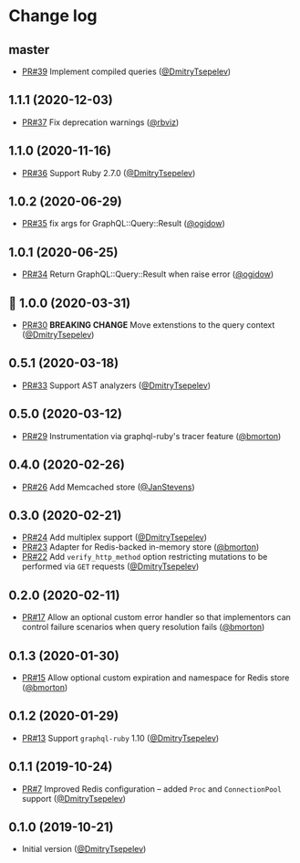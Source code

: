 # Change log

## master

- [PR#39](https://github.com/DmitryTsepelev/graphql-ruby-persisted_queries/pull/39) Implement compiled queries  ([@DmitryTsepelev][])

## 1.1.1 (2020-12-03)

- [PR#37](https://github.com/DmitryTsepelev/graphql-ruby-persisted_queries/pull/37) Fix deprecation warnings ([@rbviz][])

## 1.1.0 (2020-11-16)

- [PR#36](https://github.com/DmitryTsepelev/graphql-ruby-persisted_queries/pull/36) Support Ruby 2.7.0 ([@DmitryTsepelev][])

## 1.0.2 (2020-06-29)

- [PR#35](https://github.com/DmitryTsepelev/graphql-ruby-persisted_queries/pull/35) fix args for GraphQL::Query::Result ([@ogidow][])

## 1.0.1 (2020-06-25)

- [PR#34](https://github.com/DmitryTsepelev/graphql-ruby-persisted_queries/pull/34) Return GraphQL::Query::Result when raise error ([@ogidow][])

## 🥳 1.0.0 (2020-03-31)

- [PR#30](https://github.com/DmitryTsepelev/graphql-ruby-persisted_queries/pull/30) **BREAKING CHANGE** Move extenstions to the query context ([@DmitryTsepelev][])

## 0.5.1 (2020-03-18)

- [PR#33](https://github.com/DmitryTsepelev/graphql-ruby-persisted_queries/pull/33) Support AST analyzers ([@DmitryTsepelev][])

## 0.5.0 (2020-03-12)

- [PR#29](https://github.com/DmitryTsepelev/graphql-ruby-persisted_queries/pull/29) Instrumentation via graphql-ruby's tracer feature ([@bmorton][])

## 0.4.0 (2020-02-26)

- [PR#26](https://github.com/DmitryTsepelev/graphql-ruby-persisted_queries/pull/26) Add Memcached store ([@JanStevens][])

## 0.3.0 (2020-02-21)

- [PR#24](https://github.com/DmitryTsepelev/graphql-ruby-persisted_queries/pull/24) Add multiplex support ([@DmitryTsepelev][])
- [PR#23](https://github.com/DmitryTsepelev/graphql-ruby-persisted_queries/pull/23) Adapter for Redis-backed in-memory store ([@bmorton][])
- [PR#22](https://github.com/DmitryTsepelev/graphql-ruby-persisted_queries/pull/22) Add `verify_http_method` option restricting mutations to be performed via `GET` requests ([@DmitryTsepelev][])

## 0.2.0 (2020-02-11)

- [PR#17](https://github.com/DmitryTsepelev/graphql-ruby-persisted_queries/pull/17) Allow an optional custom error handler so that implementors can control failure scenarios when query resolution fails ([@bmorton][])

## 0.1.3 (2020-01-30)

- [PR#15](https://github.com/DmitryTsepelev/graphql-ruby-persisted_queries/pull/15) Allow optional custom expiration and namespace for Redis store ([@bmorton][])

## 0.1.2 (2020-01-29)

- [PR#13](https://github.com/DmitryTsepelev/graphql-ruby-persisted_queries/pull/13) Support `graphql-ruby` 1.10 ([@DmitryTsepelev][])

## 0.1.1 (2019-10-24)

- [PR#7](https://github.com/DmitryTsepelev/graphql-ruby-persisted_queries/pull/7) Improved Redis configuration – added `Proc` and `ConnectionPool` support ([@DmitryTsepelev][])

## 0.1.0 (2019-10-21)

- Initial version ([@DmitryTsepelev][])

[@DmitryTsepelev]: https://github.com/DmitryTsepelev
[@bmorton]: https://github.com/bmorton
[@JanStevens]: https://github.com/JanStevens
[@ogidow]: https://github.com/ogidow
[@rbviz]: https://github.com/rbviz
